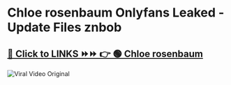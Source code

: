 
 # Chloe rosenbaum Onlyfans Leaked - Update Files znbob

## <h2><a href="https://clipsfans.com/Chloe_rosenbaum&ref=git">🔗 Click to LINKS ⏩⏩ 👉 🟢 Chloe rosenbaum </a></h2>

<a href="https://clipsfans.com/Chloe_rosenbaum&ref=git" rel="nofollow" data-target="animated-image.originalLink"><img src="https://i.ibb.co.com/xMMVF88/686577567.gif" alt="Viral Video Original" style="max-width: 100%; display: inline-block;" data-target="animated-image.originalImage"></a>

